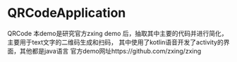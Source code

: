 # QRCodeApplication
QRCode
本demo是研究官方zxing demo 后，抽取其中主要的代码并进行简化，主要用于text文字的二维码生成和扫码，
其中使用了kotlin语音开发了activity的界面，其他都是java语言
官方demo网址https://github.com/zxing/zxing
